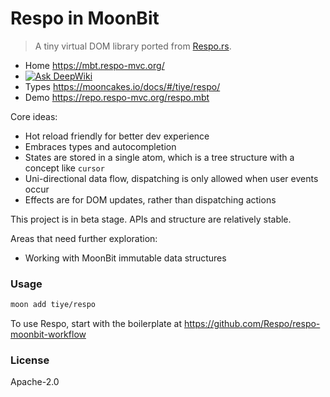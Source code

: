 # Respo in MoonBit

> A tiny virtual DOM library ported from [Respo.rs](https://github.com/Respo/respo.rs).

- Home <https://mbt.respo-mvc.org/>
- [![Ask DeepWiki](https://deepwiki.com/badge.svg)](https://deepwiki.com/Respo/respo.mbt)
- Types <https://mooncakes.io/docs/#/tiye/respo/>
- Demo <https://repo.respo-mvc.org/respo.mbt>

Core ideas:

- Hot reload friendly for better dev experience
- Embraces types and autocompletion
- States are stored in a single atom, which is a tree structure with a concept like `cursor`
- Uni-directional data flow, dispatching is only allowed when user events occur
- Effects are for DOM updates, rather than dispatching actions

This project is in beta stage. APIs and structure are relatively stable.

Areas that need further exploration:

- Working with MoonBit immutable data structures

### Usage

```bash
moon add tiye/respo
```

To use Respo, start with the boilerplate at <https://github.com/Respo/respo-moonbit-workflow>

### License

Apache-2.0
